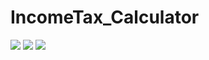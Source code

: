 # IncomeTax_Calculator
![](https://raw.github.com/wweerrbb/IncomeTax_Calculator/master/Picture1.jpg)
![](https://raw.github.com/wweerrbb/IncomeTax_Calculator/master/Picture2.jpg)
![](https://raw.github.com/wweerrbb/IncomeTax_Calculator/master/Picture3.jpg)
